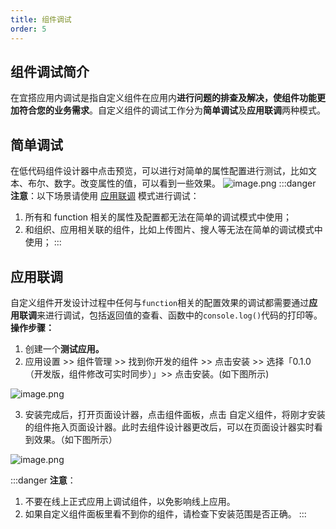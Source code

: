 ```yaml
---
title: 组件调试
order: 5
---
```


## 组件调试简介
在宜搭应用内调试是指自定义组件在应用内**进行问题的排查及解决，使组件功能更加符合您的业务需求**。自定义组件的调试工作分为**简单调试**及**应用联调**两种模式。
## 简单调试
在低代码组件设计器中点击预览，可以进行对简单的属性配置进行测试，比如文本、布尔、数字。改变属性的值，可以看到一些效果。
![image.png](https://img.alicdn.com/imgextra/i4/O1CN01hAwtn01SCE37qiCyP_!!6000000002210-2-tps-1706-908.png)
:::danger
**注意**：以下场景请使用 [应用联调](#hvYvc) 模式进行调试：

1. 所有和 function 相关的属性及配置都无法在简单的调试模式中使用；
2. 和组织、应用相关联的组件，比如上传图片、搜人等无法在简单的调试模式中使用；
:::
## 应用联调
自定义组件开发设计过程中任何与`function`相关的配置效果的调试都需要通过**应用联调**来进行调试，包括返回值的查看、函数中的`console.log()`代码的打印等。
**操作步骤：**

1. 创建一个**测试应用。**
1. 应用设置 >> 组件管理 >> 找到你开发的组件 >> 点击安装 >> 选择「0.1.0（开发版，组件修改可实时同步）」>> 点击安装。(如下图所示)

![image.png](https://img.alicdn.com/imgextra/i1/O1CN01tTRvn01Zi0qYaNZjb_!!6000000003227-2-tps-1706-911.png)

3. 安装完成后，打开页面设计器，点击组件面板，点击 自定义组件，将刚才安装的组件拖入页面设计器。此时去组件设计器更改后，可以在页面设计器实时看到效果。（如下图所示）

![image.png](https://img.alicdn.com/imgextra/i1/O1CN01Nhr1gV1GlhKqXA9mT_!!6000000000663-2-tps-1706-909.png)

:::danger
**注意**：

1. 不要在线上正式应用上调试组件，以免影响线上应用。
1. 如果自定义组件面板里看不到你的组件，请检查下安装范围是否正确。
:::

